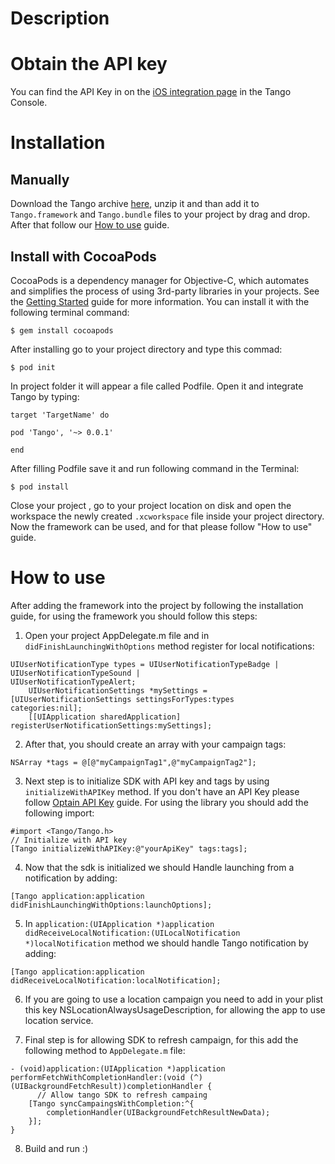 # Description

# <a name="obtain-api-key"></a>Obtain the API key

You can find the API Key in on the [iOS integration page](http://app=demo.integration/ios) in the Tango Console. 

# Installation

## Manually

Download the Tango archive [here](https://github.com/tangotargeting/tango-ios/archive/0.0.1.zip), unzip it and than add it to `Tango.framework` and `Tango.bundle` files to your project by drag and drop. After that follow our [How to use](#how-to) guide.

## Install with CocoaPods

CocoaPods is a dependency manager for Objective-C, which automates and simplifies the process of using 3rd-party libraries in your projects. See the [Getting Started](https://guides.cocoapods.org/using/getting-started.html) guide for more information. You can install it with the following terminal command:

```
$ gem install cocoapods
```

After installing go to your project directory and type this commad:

```
$ pod init
```

In project folder it will appear a file called Podfile. Open it and integrate Tango by typing:

```
target 'TargetName' do

pod 'Tango', '~> 0.0.1'

end
```

After filling Podfile save it and run following command in the Terminal:

```
$ pod install
```

Close your project , go to your project location on disk and open the workspace the newly created `.xcworkspace` file inside your project directory. Now the framework can be used, and for that please follow "How to use" guide.

# <a name="how-to"></a>How to use

After adding the framework into the project by following the installation guide, for using the framework you should follow this steps:

1) Open your project AppDelegate.m file and in `didFinishLaunchingWithOptions` method register for local notifications:

```
UIUserNotificationType types = UIUserNotificationTypeBadge | UIUserNotificationTypeSound | 								 UIUserNotificationTypeAlert;
    UIUserNotificationSettings *mySettings = [UIUserNotificationSettings settingsForTypes:types 											                          categories:nil];
    [[UIApplication sharedApplication] registerUserNotificationSettings:mySettings];
```

2) After that, you should create an array with your campaign tags:

```
NSArray *tags = @[@"myCampaignTag1",@"myCampaignTag2"];
```

3) Next step is to initialize SDK with API key and tags by using `initializeWithAPIKey` method. If you don't have an API Key please follow [Optain API Key](#obtain-api-key) guide.	For using the library you should add the following import: 
	
```
#import <Tango/Tango.h>
// Initialize with API key
[Tango initializeWithAPIKey:@"yourApiKey" tags:tags];
```

4) Now that the sdk is initialized we should Handle launching from a notification by adding:

```
[Tango application:application didFinishLaunchingWithOptions:launchOptions];
```

5) In `application:(UIApplication *)application didReceiveLocalNotification:(UILocalNotification *)localNotification` method we should handle Tango notification by adding: 

```
[Tango application:application didReceiveLocalNotification:localNotification];
```

6) If you are going to use a location campaign you need to add in your plist this key NSLocationAlwaysUsageDescription, for allowing the app to use location service.

7) Final step is for allowing SDK to refresh campaign, for this add the following method to `AppDelegate.m` file:

```
- (void)application:(UIApplication *)application performFetchWithCompletionHandler:(void (^)(UIBackgroundFetchResult))completionHandler {
  	  // Allow tango SDK to refresh campaing
    [Tango syncCampaingsWithCompletion:^{
        completionHandler(UIBackgroundFetchResultNewData);
    }];
}
```

8) Build and run :)
